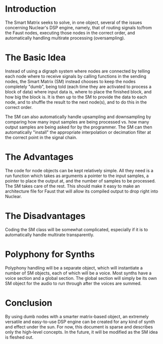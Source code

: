 # Introduction #

The Smart Matrix seeks to solve, in one object, several of the issues concerning Nuclear's DSP engine, namely, that of routing signals to/from the Faust nodes, executing those nodes in the correct order, and automatically handling multirate processing (oversampling).

# The Basic Idea #

Instead of using a digraph system where nodes are connected by telling each node where to receive signals by calling functions in the sending nodes, the Smart Matrix (SM) instead chooses to keep the nodes completely "dumb", being told (each time they are activated to process a block of data) where input data is, where to place the finished block, and how big the block is. It is then up to the SM to provide the data to each node, and to shuffle the result to the next node(s), and to do this in the correct order.

The SM can also automatically handle upsampling and downsampling by comparing how many input samples are being processed vs. how many output samples are being asked for by the programmer. The SM can then automatically "install" the appropriate interpolation or decimation filter at the correct point in the signal chain.

# The Advantages #

The code for node objects can be kept relatively simple. All they need is a run function which takes as arguments a pointer to the input samples, a pointer to place the output at, and the number of samples to be processed. The SM takes care of the rest. This should make it easy to make an architecture file for Faust that will allow its compiled output to drop right into Nuclear.

# The Disadvantages #

Coding the SM class will be somewhat complicated, especially if it is to automatically handle multirate transparently.

# Polyphony for Synths #

Polyphony handling will be a separate object, which will instantiate a number of SM objects, each of which will be a voice. Most synths have a voice section and a global section. The global section will simply be its own SM object for the audio to run through after the voices are summed.

# Conclusion #

By using dumb nodes with a smarter matrix-based object, an extremely versatile and easy-to-use DSP engine can be created for any kind of synth and effect under the sun. For now, this document is sparse and describes only the high-level concepts. In the future, it will be modified as the SM idea is fleshed out.